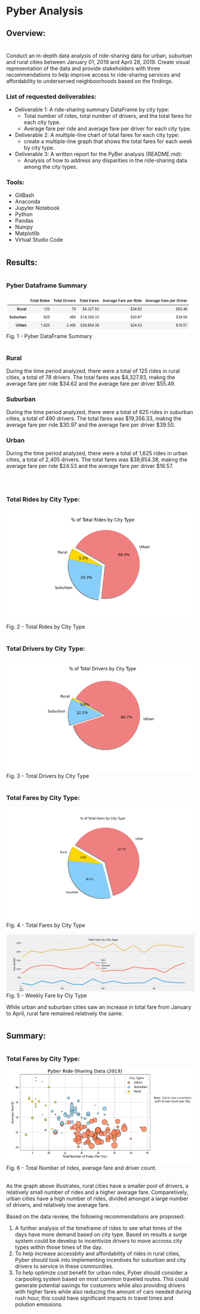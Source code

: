 # Pyber Analysis

## Overview:
#
Conduct an in-depth data analysis of ride-sharing data for urban, suburban and rural cities between January 01, 2019 and April 28, 2019. Create visual representation of the data and provide stakeholders with three recommendations to help improve access to ride-sharing services and affordability to underserved neighboorhoods based on the findings.

### List of requested deliverables:
- Deliverable 1: A ride-sharing summary DataFrame by city type:
    * Total number of rides, total number of drivers, and the total fares for each city type.
    * Average fare per ride and average fare per driver for each city type.
- Deliverable 2: A multiple-line chart of total fares for each city type:
    * create a multiple-line graph that shows the total fares for each week by city type.
- Deliverable 3: A written report for the PyBer analysis (README.md):
    * Analysis of how to address any disparities in the ride-sharing data among the city types.

### Tools:
- GitBash
- Anaconda
- Jupyter Notebook
- Python
- Pandas
- Numpy
- Matplotlib
- Virtual Studio Code
#
## Results: 
#
### Pyber Dataframe Summary
<img src=https://raw.githubusercontent.com/vandenesserm/Pyber_Analysis/main/Resources/Pyber_Summary_df.png> 
 <figcaption> Fig. 1 - Pyber DataFrame Summary </figcaption>
</br>


### Rural
During the time period analyzed, there were a total of 125 rides in rural cities, a total of 78 drivers. The total fares was $4,327.93, makng the average fare per ride $34.62 and the average fare per driver $55.49.
<br />

### Suburban
During the time period analyzed, there were a total of 625 rides in suburban cities, a total of 490 drivers. The total fares was $19,356.33, makng the average fare per ride $30.97 and the average fare per driver $39.50.
</br>

### Urban
During the time period analyzed, there were a total of 1,625 rides in urban cities, a total of 2,405 drivers. The total fares was $39,854.38, makng the average fare per ride $24.53 and the average fare per driver $16.57.

</br>
</br
>

### Total Rides by City Type:
<img src=https://raw.githubusercontent.com/vandenesserm/Pyber_Analysis/main/analysis/Fig6.png> 
 <figcaption> Fig. 2 - Total Rides by City Type </figcaption>
</br>

### Total Drivers by City Type:
<img src=https://raw.githubusercontent.com/vandenesserm/Pyber_Analysis/main/analysis/Fig7.png> 
 <figcaption> Fig. 3 - Total Drivers by City Type </figcaption>
</br>

### Total Fares by City Type:
<img src=https://raw.githubusercontent.com/vandenesserm/Pyber_Analysis/main/analysis/Fig5.png> 
 <figcaption> Fig. 4 - Total Fares by City Type </figcaption>
 </br>

 <img src=https://raw.githubusercontent.com/vandenesserm/Pyber_Analysis/main/analysis/PyBer_fare_summary.png> 
 <figcaption> Fig. 5 - Weekly Fare by Cty Type </figcaption>

While urban and suburban cities saw an increase in total fare from January to April, rural fare remained relatively the same. 
</br>

#
## Summary: 
#
### Total Fares by City Type:
<img src=https://raw.githubusercontent.com/vandenesserm/Pyber_Analysis/main/analysis/Avg%20Fare%20-%20number%20rides%20-%20per%20city.png> 
 <figcaption> Fig. 6 - Total Number of rides, average fare and driver count. </figcaption>
 </br>

As the graph above illustrates, rural cities have a smaller pool of drivers, a relatively small number of rides and a higher average fare. Comparetively, urban cities have a high number of rides, divided amongst a large number of drivers, and relatively low average fare.

Based on the data review, the following recommendations are proposed:

1) A further analysis of the timeframe of rides to see what times of the days have more demand based on city type. Based on results a surge system could be develop to incentivize drivers to move accross city types within those times of the day.  
2) To help increase accessbity and affordability of rides in rural cities, Pyber should look into implementing incentives for suburban and city drivers to service in these communities.
2) To help optimize cost benefit for urban rides, Pyber should consider a carpooling system based on most common traveled routes. This could generate potential savings for costumers while also providing drivers with higher fares while also reducing the amount of cars needed during rush hour, this could have significant impacts in travel times and polution emissions.